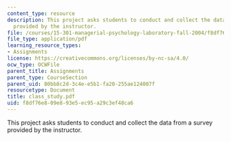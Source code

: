 ```yaml
---
content_type: resource
description: This project asks students to conduct and collect the data from a survey
  provided by the instructor.
file: /courses/15-301-managerial-psychology-laboratory-fall-2004/f8df76e809e893e5ec95a29c3ef48ca6_class_study.pdf
file_type: application/pdf
learning_resource_types:
- Assignments
license: https://creativecommons.org/licenses/by-nc-sa/4.0/
ocw_type: OCWFile
parent_title: Assignments
parent_type: CourseSection
parent_uid: 80bb8c2d-3c4e-e5b1-fa20-255ae124007f
resourcetype: Document
title: class_study.pdf
uid: f8df76e8-09e8-93e5-ec95-a29c3ef48ca6
---
```

This project asks students to conduct and collect the data from a survey provided by the instructor.